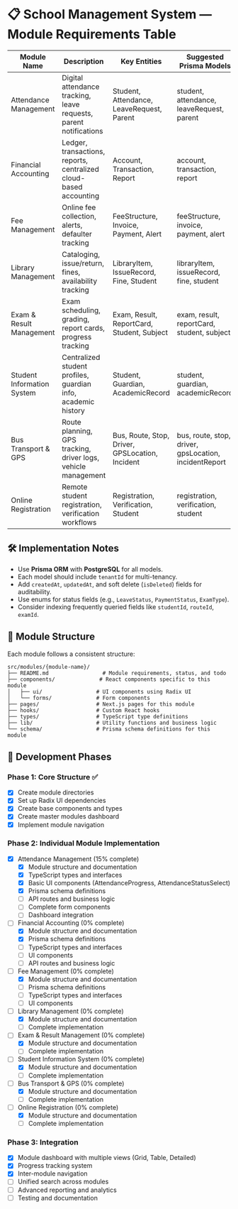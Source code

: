 # 📋 School Management System — Module Requirements Table

| Module Name               | Description                                                                 | Key Entities                                      | Suggested Prisma Models                                  | Status |
|--------------------------|-----------------------------------------------------------------------------|--------------------------------------------------|----------------------------------------------------------|--------|
| Attendance Management     | Digital attendance tracking, leave requests, parent notifications           | Student, Attendance, LeaveRequest, Parent        | student, attendance, leaveRequest, parent                | IN_PROGRESS |
| Financial Accounting      | Ledger, transactions, reports, centralized cloud-based accounting           | Account, Transaction, Report                     | account, transaction, report                             | TODO   |
| Fee Management            | Online fee collection, alerts, defaulter tracking                           | FeeStructure, Invoice, Payment, Alert            | feeStructure, invoice, payment, alert                    | TODO   |
| Library Management        | Cataloging, issue/return, fines, availability tracking                      | LibraryItem, IssueRecord, Fine, Student          | libraryItem, issueRecord, fine, student                  | TODO   |
| Exam & Result Management  | Exam scheduling, grading, report cards, progress tracking                   | Exam, Result, ReportCard, Student, Subject       | exam, result, reportCard, student, subject               | TODO   |
| Student Information System| Centralized student profiles, guardian info, academic history               | Student, Guardian, AcademicRecord                | student, guardian, academicRecord                        | TODO   |
| Bus Transport & GPS       | Route planning, GPS tracking, driver logs, vehicle management               | Bus, Route, Stop, Driver, GPSLocation, Incident  | bus, route, stop, driver, gpsLocation, incidentReport    | TODO   |
| Online Registration       | Remote student registration, verification workflows                         | Registration, Verification, Student              | registration, verification, student                      | TODO   |

## 🛠️ Implementation Notes

- Use **Prisma ORM** with **PostgreSQL** for all models.
- Each model should include `tenantId` for multi-tenancy.
- Add `createdAt`, `updatedAt`, and soft delete (`isDeleted`) fields for auditability.
- Use enums for status fields (e.g., `LeaveStatus`, `PaymentStatus`, `ExamType`).
- Consider indexing frequently queried fields like `studentId`, `routeId`, `examId`.

## 📁 Module Structure

Each module follows a consistent structure:

```
src/modules/{module-name}/
├── README.md                 # Module requirements, status, and todo
├── components/              # React components specific to this module
│   ├── ui/                 # UI components using Radix UI
│   └── forms/              # Form components
├── pages/                  # Next.js pages for this module
├── hooks/                  # Custom React hooks
├── types/                  # TypeScript type definitions
├── lib/                    # Utility functions and business logic
└── schema/                 # Prisma schema definitions for this module
```

## 🎯 Development Phases

### Phase 1: Core Structure ✅
- [x] Create module directories
- [x] Set up Radix UI dependencies
- [x] Create base components and types
- [x] Create master modules dashboard
- [x] Implement module navigation

### Phase 2: Individual Module Implementation
- [x] Attendance Management (15% complete)
  - [x] Module structure and documentation
  - [x] TypeScript types and interfaces
  - [x] Basic UI components (AttendanceProgress, AttendanceStatusSelect)
  - [x] Prisma schema definitions
  - [ ] API routes and business logic
  - [ ] Complete form components
  - [ ] Dashboard integration
- [ ] Financial Accounting (0% complete)
  - [x] Module structure and documentation
  - [x] Prisma schema definitions
  - [ ] TypeScript types and interfaces
  - [ ] UI components
  - [ ] API routes and business logic
- [ ] Fee Management (0% complete)
  - [x] Module structure and documentation
  - [ ] Prisma schema definitions
  - [ ] TypeScript types and interfaces
  - [ ] UI components
- [ ] Library Management (0% complete)
  - [x] Module structure and documentation
  - [ ] Complete implementation
- [ ] Exam & Result Management (0% complete)
  - [x] Module structure and documentation
  - [ ] Complete implementation
- [ ] Student Information System (0% complete)
  - [x] Module structure and documentation
  - [ ] Complete implementation
- [ ] Bus Transport & GPS (0% complete)
  - [x] Module structure and documentation
  - [ ] Complete implementation
- [ ] Online Registration (0% complete)
  - [x] Module structure and documentation
  - [ ] Complete implementation

### Phase 3: Integration
- [x] Module dashboard with multiple views (Grid, Table, Detailed)
- [x] Progress tracking system
- [x] Inter-module navigation
- [ ] Unified search across modules
- [ ] Advanced reporting and analytics
- [ ] Testing and documentation